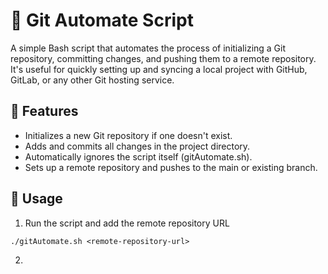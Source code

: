 # 🚀 Git Automate Script
A simple Bash script that automates the process of initializing a Git repository, committing changes, and pushing them to a remote repository. 
It's useful for quickly setting up and syncing a local project with GitHub, GitLab, or any other Git hosting service.

## 📌 Features
- Initializes a new Git repository if one doesn't exist.
- Adds and commits all changes in the project directory.
- Automatically ignores the script itself (gitAutomate.sh).
- Sets up a remote repository and pushes to the main or existing branch.

## 📖 Usage
1. Run the script and add the remote repository URL
```
./gitAutomate.sh <remote-repository-url>
```
2. 
